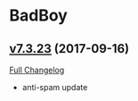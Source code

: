 # BadBoy

## [v7.3.23](https://github.com/funkydude/BadBoy/tree/v7.3.23) (2017-09-16)
[Full Changelog](https://github.com/funkydude/BadBoy/compare/v7.3.22...v7.3.23)

- anti-spam update  
